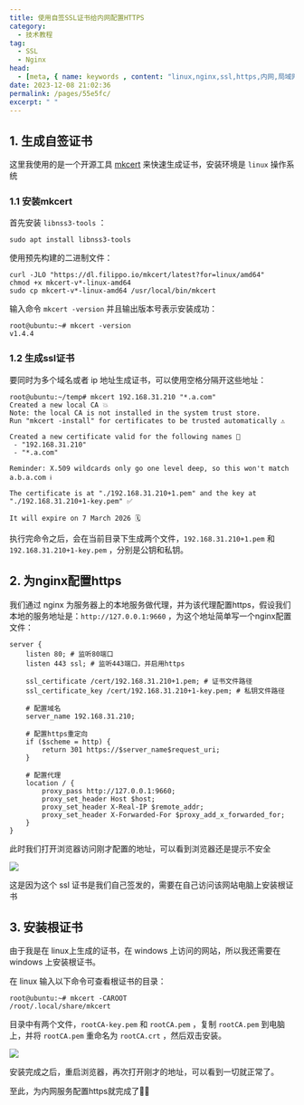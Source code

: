 ```yaml
---
title: 使用自签SSL证书给内网配置HTTPS
category: 
  - 技术教程
tag: 
  - SSL
  - Nginx
head:
  - [meta, { name: keywords , content: "linux,nginx,ssl,https,内网,局域网,自签证书" }]
date: 2023-12-08 21:02:36
permalink: /pages/55e5fc/
excerpt: " "
---
```




## 1. 生成自签证书

这里我使用的是一个开源工具 [mkcert](https://github.com/FiloSottile/mkcert) 来快速生成证书，安装环境是 `linux` 操作系统

### 1.1 安装mkcert

首先安装 `libnss3-tools` ：

```shell
sudo apt install libnss3-tools
```

使用预先构建的二进制文件：

```shell
curl -JLO "https://dl.filippo.io/mkcert/latest?for=linux/amd64"
chmod +x mkcert-v*-linux-amd64
sudo cp mkcert-v*-linux-amd64 /usr/local/bin/mkcert
```

输入命令 `mkcert -version` 并且输出版本号表示安装成功：

```shell
root@ubuntu:~# mkcert -version
v1.4.4
```

### 1.2 生成ssl证书

要同时为多个域名或者 ip 地址生成证书，可以使用空格分隔开这些地址：

```shell
root@ubuntu:~/temp# mkcert 192.168.31.210 "*.a.com"
Created a new local CA 💥
Note: the local CA is not installed in the system trust store.
Run "mkcert -install" for certificates to be trusted automatically ⚠️

Created a new certificate valid for the following names 📜
 - "192.168.31.210"
 - "*.a.com"

Reminder: X.509 wildcards only go one level deep, so this won't match a.b.a.com ℹ️

The certificate is at "./192.168.31.210+1.pem" and the key at "./192.168.31.210+1-key.pem" ✅

It will expire on 7 March 2026 🗓

```

执行完命令之后，会在当前目录下生成两个文件，`192.168.31.210+1.pem` 和 `192.168.31.210+1-key.pem` ，分别是公钥和私钥。

## 2. 为nginx配置https

我们通过 nginx 为服务器上的本地服务做代理，并为该代理配置https，假设我们本地的服务地址是：`http://127.0.0.1:9660` ，为这个地址简单写一个nginx配置文件：

```nginx
server {
    listen 80; # 监听80端口
    listen 443 ssl; # 监听443端口，并启用https

    ssl_certificate /cert/192.168.31.210+1.pem; # 证书文件路径
    ssl_certificate_key /cert/192.168.31.210+1-key.pem; # 私钥文件路径

    # 配置域名
    server_name 192.168.31.210;

    # 配置https重定向
    if ($scheme = http) {
        return 301 https://$server_name$request_uri;
    }

    # 配置代理
    location / {
        proxy_pass http://127.0.0.1:9660;
        proxy_set_header Host $host;
        proxy_set_header X-Real-IP $remote_addr;
        proxy_set_header X-Forwarded-For $proxy_add_x_forwarded_for;
    }
}
```

此时我们打开浏览器访问刚才配置的地址，可以看到浏览器还是提示不安全

![](/assets/page-img/2023/20231207/1.webp)

这是因为这个 ssl 证书是我们自己签发的，需要在自己访问该网站电脑上安装根证书

## 3. 安装根证书

由于我是在 linux上生成的证书，在 windows 上访问的网站，所以我还需要在 windows 上安装根证书。

在 linux 输入以下命令可查看根证书的目录：

```shell
root@ubuntu:~# mkcert -CAROOT
/root/.local/share/mkcert
```

目录中有两个文件，`rootCA-key.pem` 和 `rootCA.pem` ，复制 `rootCA.pem` 到电脑上，并将 `rootCA.pem` 重命名为 `rootCA.crt` ，然后双击安装。

![](/assets/page-img/2023/20231207/2.webp)

 安装完成之后，重启浏览器，再次打开刚才的地址，可以看到一切就正常了。

至此，为内网服务配置https就完成了🎉🎉

